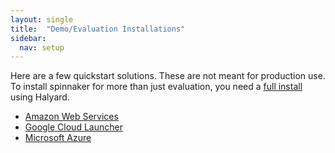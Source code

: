 ```yaml
---
layout: single
title:  "Demo/Evaluation Installations"
sidebar:
  nav: setup
---
```


Here are a few quickstart solutions. These are not meant for production use. To install spinnaker for more than just evaluation, you need a [full install](/setup/install/) using Halyard.

* [Amazon Web Services](https://aws.amazon.com/about-aws/whats-new/2016/08/netflix-oss-spinnaker-on-the-aws-cloud-quick-start-reference-deployment/)
* [Google Cloud Launcher](https://cloud.google.com/launcher/solution/click-to-deploy-images/spinnaker?q=spinnaker) 
* [Microsoft Azure](https://aka.ms/azspinnaker)

